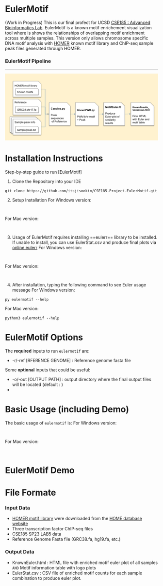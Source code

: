 # EulerMotif
(Work in Progress)
This is our final profect for UCSD [CSE185 : Advanced Bioinformatics Lab](https://catalog.ucsd.edu/courses/CSE.html#:~:text=CSE%20185.%20Advanced%20Bioinformatics%20Laboratory%20(4)). EulerMotif is a known motif enrichement visualization tool where is shows the relationships of overlapping motif enrichment across multiple samples. This version only allows chromosome specific DNA motif analysis with [HOMER](http://homer.ucsd.edu/homer/motif/) known motif library and ChIP-seq sample peak files generated through HOMER.


### EulerMotif Pipeline
---
<p align="center">
  <img src="https://github.com/itsjisookim/CSE185-Project-EulerMotif/blob/main/figures/EulerMotif_Pipeline.v1.png" />
</p>


# Installation Instructions
Step-by-step guide to run [EulerMotif]
1. Clone the Repository into your IDE
<pre><code>git clone https://github.com/itsjisookim/CSE185-Project-EulerMotif.git
</code></pre>

2. Setup Installation
For Windows version:
<pre><code>
</code></pre>
For Mac version:
<pre><code>
</code></pre>

3. Usage of EulerMotif requires installing ==eulerr== library to be installed. If unable to install, you can use EulerStat.csv and produce final plots via [online eulerr](https://eulerr.co/)
For Windows version:
<pre><code>
</code></pre>
For Mac version:
<pre><code>
</code></pre>

4. After installation, typing the following command to see Euler usage message
For Windows version:
<pre><code>py eulermotif --help
</code></pre>
For Mac version:
<pre><code>python3 eulermotif --help
</code></pre>

# EulerMotif Options
The **required** inputs to run `eulermotif` are:
- -r/-ref [RFERENCE GENOME] : Reference genome fasta file

Some **optional** inputs that could be useful:
- -o/-out [OUTPUT PATH] : output directory where the final output files will be located (default : )
- 

# Basic Usage (including Demo)
The basic usage of `eulermotif` is:
For Windows version:
<pre><code>
</code></pre>
For Mac version:
<pre><code>
</code></pre>

# EulerMotif Demo

# File Formate
### Input Data
- [HOMER motif library](http://homer.ucsd.edu/homer/custom.motifs) were downloaded from the [HOME database website](http://homer.ucsd.edu/homer/motif/motifDatabase.html)
- Three transcription factor ChIP-seq files 
- CSE185 SP23 LAB5 data
- Reference Genome Fasta file (GRC38.fa, hg19.fa, etc.)
### Output Data
- KnownEuler.html : HTML file with enriched motif euler plot of all samples `AND` Motif information table with logo plots
- EulerStat.csv : CSV file of enriched motif counts for each sample combination to produce euler plot.

